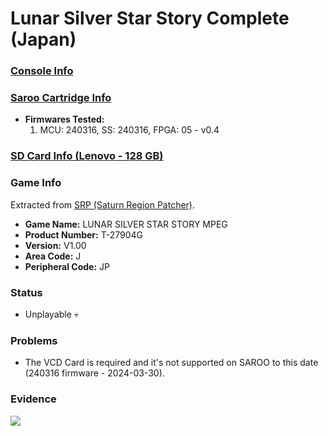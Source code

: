 # Lunar Silver Star Story Complete (Japan)

### [Console Info](../../../../../Info/Consoles/VA13/README.md)

### [Saroo Cartridge Info](../../../../../Info/Cartridges/RetroGameParadiseStore/1.32F/README.md)

- <b>Firmwares Tested:</b>
  1. MCU: 240316, SS: 240316, FPGA: 05 - v0.4

### [SD Card Info (Lenovo - 128 GB)](../../../../../Info/SdCards/Lenovo/128GB/fat32/README.md)

### Game Info

Extracted from [SRP (Saturn Region Patcher)](https://segaxtreme.net/resources/saturn-region-patcher.81/download).

- <b>Game Name:</b> LUNAR SILVER STAR STORY MPEG
- <b>Product Number:</b> T-27904G
- <b>Version:</b> V1.00
- <b>Area Code:</b> J
- <b>Peripheral Code:</b> JP

### Status

- Unplayable :skull:

### Problems

- The VCD Card is required and it's not supported on SAROO to this date (240316 firmware - 2024-03-30).

### Evidence

[![](https://img.youtube.com/vi/VJblSU1l9Ao/0.jpg)](https://www.youtube.com/watch?v=VJblSU1l9Ao)
